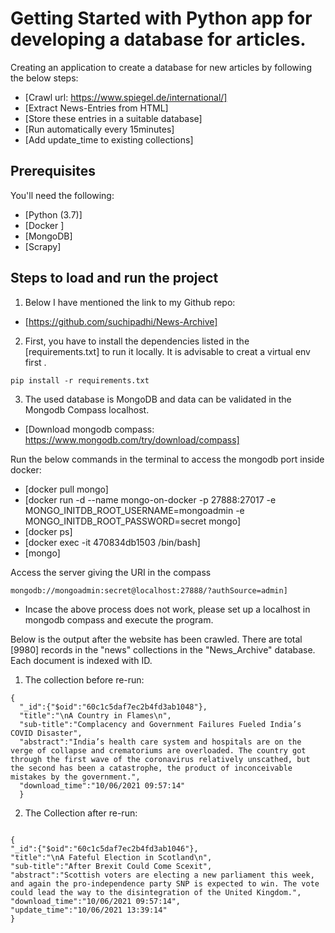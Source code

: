 # Getting Started with Python app for developing a database for articles.

Creating an application to create a database for new articles by following the below steps:
* [Crawl url: https://www.spiegel.de/international/]
* [Extract News-Entries from HTML]
* [Store these entries in a suitable database]
* [Run automatically every 15minutes]
* [Add update_time to existing collections]


## Prerequisites

You'll need the following:
* [Python (3.7)]
* [Docker ]
* [MongoDB]
* [Scrapy]


## Steps to load and run the project

1. Below I have mentioned the link to my Github repo:
* [https://github.com/suchipadhi/News-Archive] 
  
2. First, you have to install the dependencies listed in the [requirements.txt] to run it locally. It is advisable to 
creat a virtual env first .
  ```
pip install -r requirements.txt
  ```

3. The used database is MongoDB and data can be validated in the Mongodb Compass localhost.

* [Download mongodb compass: https://www.mongodb.com/try/download/compass]

Run the below commands in the terminal to access the mongodb port inside docker:
* [docker pull mongo]
* [docker run -d  --name mongo-on-docker  -p 27888:27017 -e MONGO_INITDB_ROOT_USERNAME=mongoadmin -e MONGO_INITDB_ROOT_PASSWORD=secret mongo]
* [docker ps]
* [docker exec -it 470834db1503 /bin/bash]
* [mongo]

Access the server giving the URI in the compass
```
mongodb://mongoadmin:secret@localhost:27888/?authSource=admin] 
```

* Incase the above process does not work, please set up a localhost in mongodb compass and execute the program.


Below is the output after the website has been crawled. There are total [9980] records in the "news" collections 
in the "News_Archive" database. Each document is indexed with ID.

1. The collection before re-run:

```
{
  "_id":{"$oid":"60c1c5daf7ec2b4fd3ab1048"},
  "title":"\nA Country in Flames\n",
  "sub-title":"Complacency and Government Failures Fueled India’s COVID Disaster",
  "abstract":"India’s health care system and hospitals are on the verge of collapse and crematoriums are overloaded. The country got through the first wave of the coronavirus relatively unscathed, but the second has been a catastrophe, the product of inconceivable mistakes by the government.",
  "download_time":"10/06/2021 09:57:14"
  }
 ``` 

2. The Collection after re-run:
  ```
  
  {
  "_id":{"$oid":"60c1c5daf7ec2b4fd3ab1046"},
  "title":"\nA Fateful Election in Scotland\n",
  "sub-title":"After Brexit Could Come Scexit",
  "abstract":"Scottish voters are electing a new parliament this week, and again the pro-independence party SNP is expected to win. The vote could lead the way to the disintegration of the United Kingdom.",
  "download_time":"10/06/2021 09:57:14",
  "update_time":"10/06/2021 13:39:14"
  }
  
  ```
